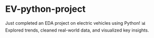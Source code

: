# EV-python-project
Just completed an EDA project on electric vehicles using Python! 📊 Explored trends, cleaned real-world data, and visualized key insights.
